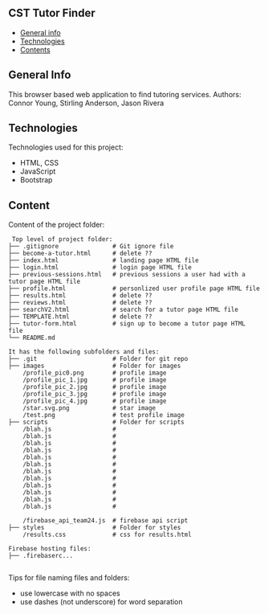 ## CST Tutor Finder

* [General info](#general-info)
* [Technologies](#technologies)
* [Contents](#content)

## General Info
This browser based web application to find tutoring services.
Authors: Connor Young, Stirling Anderson, Jason Rivera
	
## Technologies
Technologies used for this project:
* HTML, CSS
* JavaScript
* Bootstrap 
	
## Content
Content of the project folder:

```
 Top level of project folder: 
├── .gitignore               # Git ignore file
├── become-a-tutor.html      # delete ??
├── index.html               # landing page HTML file
├── login.html               # login page HTML file
├── previous-sessions.html   # previous sessions a user had with a tutor page HTML file
├── profile.html             # personlized user profile page HTML file
├── results.html             # delete ??
├── reviews.html             # delete ??
├── searchV2.html            # search for a tutor page HTML file
├── TEMPLATE.html            # delete ??
├── tutor-form.html          # sign up to become a tutor page HTML file
└── README.md

It has the following subfolders and files:
├── .git                     # Folder for git repo
├── images                   # Folder for images
    /profile_pic0.png        # profile image
    /profile_pic_1.jpg       # profile image
    /profile_pic_2.jpg       # profile image
    /profile_pic_3.jpg       # profile image
    /profile_pic_4.jpg       # profile image
    /star.svg.png            # star image
    /test.png                # test profile image
├── scripts                  # Folder for scripts
    /blah.js                 # 
    /blah.js                 # 
    /blah.js                 # 
    /blah.js                 # 
    /blah.js                 # 
    /blah.js                 # 
    /blah.js                 # 
    /blah.js                 # 
    /blah.js                 # 
    /blah.js                 # 
    /blah.js                 # 
    /blah.js                 # 

    /firebase_api_team24.js  # firebase api script
├── styles                   # Folder for styles
    /results.css             # css for results.html

Firebase hosting files: 
├── .firebaserc...


```

Tips for file naming files and folders:
* use lowercase with no spaces
* use dashes (not underscore) for word separation

